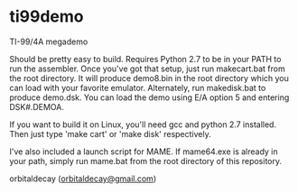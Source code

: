 # ti99demo
TI-99/4A megademo

Should be pretty easy to build. Requires Python 2.7 to be in your PATH to run 
the assembler. Once you've got that setup, just run makecart.bat from the root 
directory. It will produce demo8.bin in the root directory which you can load 
with your favorite emulator. Alternately, run makedisk.bat to produce demo.dsk.
 You can load the demo using E/A option 5 and entering DSK#.DEMOA.

If you want to build it on Linux, you'll need gcc and python 2.7 installed.
Then just type 'make cart' or 'make disk' respectively.

I've also included a launch script for MAME. If mame64.exe is already in your
path, simply run mame.bat from the root directory of this repository.

orbitaldecay (orbitaldecay@gmail.com)
